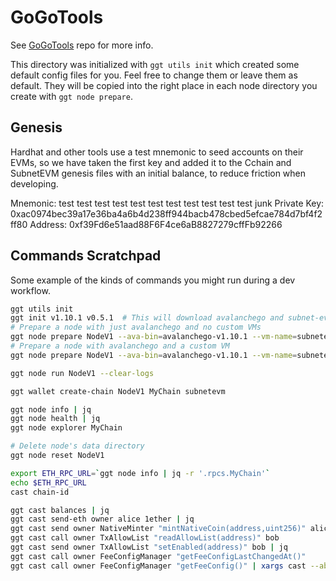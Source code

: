 # GoGoTools

See [GoGoTools](https://github.com/multisig-labs/GoGoTools) repo for more info.

This directory was initialized with `ggt utils init` which created some default config files for you. Feel free to change them or leave them as default. They will be copied into the right place in each node directory you create with `ggt node prepare`.

## Genesis

Hardhat and other tools use a test mnemonic to seed accounts on their EVMs, so we have taken the first key and added it to the Cchain and SubnetEVM genesis files with an initial balance, to reduce friction when developing.

Mnemonic: test test test test test test test test test test test junk
Private Key: 0xac0974bec39a17e36ba4a6b4d238ff944bacb478cbed5efcae784d7bf4f2ff80
Address: 0xf39Fd6e51aad88F6F4ce6aB8827279cffFb92266

## Commands Scratchpad

Some example of the kinds of commands you might run during a dev workflow.

```sh
ggt utils init
ggt init v1.10.1 v0.5.1  # This will download avalanchego and subnet-evm from GitHub Releases
# Prepare a node with just avalanchego and no custom VMs
ggt node prepare NodeV1 --ava-bin=avalanchego-v1.10.1 --vm-name=subnetevm --vm-bin=subnet-evm-v0.5.1
# Prepare a node with avalanchego and a custom VM
ggt node prepare NodeV1 --ava-bin=avalanchego-v1.10.1 --vm-name=subnetevm --vm-bin=$GOPATH/src/github.com/ava-labs/avalanchego/build/plugins/srEXiWaHuhNyGwPUi444Tu47ZEDwxTWrbQiuD7FmgSAQ6X7Dy

ggt node run NodeV1 --clear-logs

ggt wallet create-chain NodeV1 MyChain subnetevm

ggt node info | jq
ggt node health | jq
ggt node explorer MyChain

# Delete node's data directory
ggt node reset NodeV1

export ETH_RPC_URL=`ggt node info | jq -r '.rpcs.MyChain'`
echo $ETH_RPC_URL
cast chain-id

ggt cast balances | jq
ggt cast send-eth owner alice 1ether | jq
ggt cast send owner NativeMinter "mintNativeCoin(address,uint256)" alice 1ether | jq
ggt cast call owner TxAllowList "readAllowList(address)" bob
ggt cast send owner TxAllowList "setEnabled(address)" bob | jq
ggt cast call owner FeeConfigManager "getFeeConfigLastChangedAt()"
ggt cast call owner FeeConfigManager "getFeeConfig()" | xargs cast --abi-decode "getFeeConfig()(uint256,uint256,uint256,uint256,uint256,uint256,uint256,uint256)"
```
